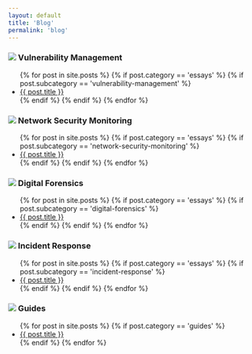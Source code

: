```yaml
---
layout: default
title: 'Blog'
permalink: 'blog'
---
```


<h3><img src="{{ site.baseurl }}/_assets/pt.png"> Vulnerability Management</h3>
  <ul class="posts-list">
    {% for post in site.posts %}
      {% if post.category == 'essays' %}
        {% if post.subcategory == 'vulnerability-management' %}
          <li><a href="{{ post.url | relative_url }}">{{ post.title }}</a></li>
        {% endif %}
      {% endif %}
    {% endfor %}
  </ul>

<h3><img src="{{ site.baseurl }}/_assets/nsm.png"> Network Security Monitoring</h3>
  <ul class="posts-list">
    {% for post in site.posts %}
      {% if post.category == 'essays' %}
        {% if post.subcategory == 'network-security-monitoring' %}
          <li><a href="{{ post.url | relative_url }}">{{ post.title }}</a></li>
        {% endif %}
      {% endif %}
    {% endfor %}
  </ul>

<h3><img src="{{ site.baseurl }}/_assets/df.png"> Digital Forensics</h3>
  <ul class="posts-list">
    {% for post in site.posts %}
      {% if post.category == 'essays' %}
        {% if post.subcategory == 'digital-forensics' %}
          <li><a href="{{ post.url | relative_url }}">{{ post.title }}</a></li>
        {% endif %}
      {% endif %}
    {% endfor %}
  </ul>

<h3><img src="{{ site.baseurl }}/_assets/ir.png"> Incident Response</h3>
  <ul class="posts-list">
    {% for post in site.posts %}
      {% if post.category == 'essays' %}
        {% if post.subcategory == 'incident-response' %}
          <li><a href="{{ post.url | relative_url }}">{{ post.title }}</a></li>
        {% endif %}
      {% endif %}
    {% endfor %}
  </ul>
  
<h3><img src="{{ site.baseurl }}/_assets/pt.png"> Guides</h3>
  <ul class="posts-list">
    {% for post in site.posts %}
      {% if post.category == 'guides' %}
          <li><a href="{{ post.url | relative_url }}">{{ post.title }}</a></li>
      {% endif %}
    {% endfor %}
  </ul>
